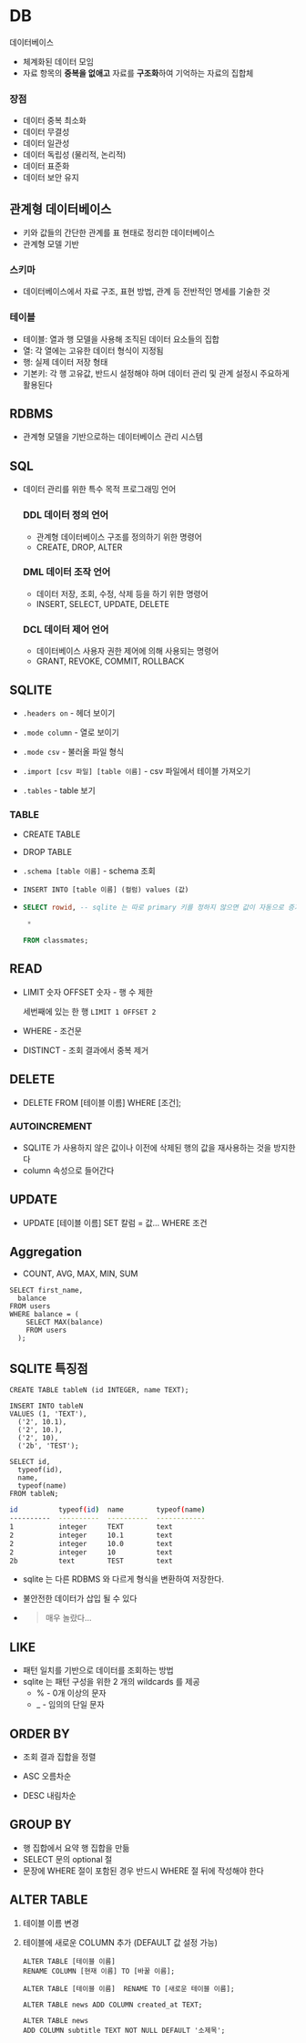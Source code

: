 # DB

데이터베이스

- 체계화된 데이터 모임
- 자료 항목의 **중복을 없애고** 자료를 **구조화**하여 기억하는 자료의 집합체

### 장점

- 데이터 중복 최소화
- 데이터 무결성
- 데이터 일관성
- 데이터 독립성 (물리적, 논리적)
- 데이터 표준화
- 데이터 보안 유지

## 관계형 데이터베이스

- 키와 값들의 간단한 관계를 표 현태로 정리한 데이터베이스
- 관계형 모델 기반 

### 스키마

- 데이터베이스에서 자료 구조, 표현 방법, 관계 등 전반적인 명세를 기술한 것

### 테이블

- 테이블: 열과 행 모델을 사용해 조직된 데이터 요소들의 집합 
- 열: 각 열에는 고유한 데이터 형식이 지정됨
- 행: 실제 데이터 저장 형태
- 기본키: 각 행 고유값, 반드시 설정해야 하며 데이터 관리 및 관계 설정시 주요하게 활용된다

## RDBMS

- 관계형 모델을 기반으로하는 데이터베이스 관리 시스템

## SQL

- 데이터 관리를 위한 특수 목적 프로그래밍 언어

  ### DDL 데이터 정의 언어

  - 관계형 데이터베이스 구조를 정의하기 위한 명령어
  - CREATE, DROP, ALTER

  ### DML 데이터 조작 언어

  - 데이터 저장, 조회, 수정, 삭제 등을 하기 위한 명령어
  - INSERT, SELECT, UPDATE, DELETE

  ### DCL 데이터 제어 언어

  - 데이터베이스 사용자 권한 제어에 의해 사용되는 명령어
  - GRANT, REVOKE, COMMIT, ROLLBACK

## SQLITE

- `.headers on` - 헤더 보이기

- `.mode column` - 열로 보이기 
- `.mode csv` - 불러올 파일 형식 

- `.import [csv 파일] [table 이름]` - csv 파일에서 테이블 가져오기 
- `.tables` - table 보기 

### TABLE

- CREATE TABLE 
- DROP TABLE

- `.schema [table 이름]` - schema 조회

- `INSERT INTO [table 이름] (컬럼) values (값)`

- ```sql
  SELECT rowid, -- sqlite 는 따로 primary 키를 정하지 않으면 값이 자동으로 증가하는 rowid 속성을 추가한다
  
   *
  
  FROM classmates;
  ```

## READ

- LIMIT 숫자 OFFSET 숫자 - 행 수 제한

  세번째에 있는 한 행 `LIMIT 1 OFFSET 2`

- WHERE - 조건문 

- DISTINCT - 조회 결과에서 중복 제거 

## DELETE

- DELETE FROM [테이블 이름] WHERE [조건];

### AUTOINCREMENT

- SQLITE 가 사용하지 않은 값이나 이전에 삭제된 행의 값을 재사용하는 것을 방지한다 
- column 속성으로 들어간다 

## UPDATE

- UPDATE [테이블 이름] SET 칼럼 = 값... WHERE 조건

## Aggregation

- COUNT, AVG, MAX, MIN, SUM

```sqlite
SELECT first_name,
  balance
FROM users
WHERE balance = (
    SELECT MAX(balance)
    FROM users
  );
```

## SQLITE 특징점

```sqlite
CREATE TABLE tableN (id INTEGER, name TEXT);

INSERT INTO tableN
VALUES (1, 'TEXT'),
  ('2', 10.1),
  ('2', 10.),
  ('2', 10),
  ('2b', 'TEST');
  
SELECT id,
  typeof(id),
  name,
  typeof(name)
FROM tableN;
```

```bash
id          typeof(id)  name        typeof(name)
----------  ----------  ----------  ------------
1           integer     TEXT        text
2           integer     10.1        text
2           integer     10.0        text
2           integer     10          text
2b          text        TEST        text  
```

- sqlite 는 다른 RDBMS 와 다르게 형식을 변환하여 저장한다.

- 불안전한 데이터가 삽입 될 수 있다

- > 매우 놀랐다...



## LIKE

- 패턴 일치를 기반으로 데이터를 조회하는 방법
- sqlite 는 패턴 구성을 위한 2 개의 wildcards 를 제공
  - % - 0개 이상의 문자
  - _ - 임의의 단일 문자

## ORDER BY

- 조회 결과 집합을 정렬

- ASC 오름차순

- DESC  내림차순 

  

## GROUP BY

- 행 집합에서 요약 행 집합을 만듦
- SELECT 문의 optional 절
- 문장에 WHERE 절이 포함된 경우 반드시 WHERE 절 뒤에 작성해야 한다

## ALTER TABLE

1. 테이블 이름 변경

2. 테이블에 새로운 COLUMN 추가 (DEFAULT 값 설정 가능)

   ```sqlite
   ALTER TABLE [테이블 이름]
   RENAME COLUMN [현재 이름] TO [바꿀 이름];
   
   ALTER TABLE [테이블 이름]  RENAME TO [새로운 테이블 이름];
   
   ALTER TABLE news ADD COLUMN created_at TEXT;
   
   ALTER TABLE news
   ADD COLUMN subtitle TEXT NOT NULL DEFAULT '소제목';
   ```

   

